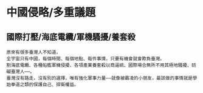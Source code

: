 # 中國侵略/多重議題

## 國際打壓/海底電纜/軍機騷擾/養套殺

```
原來有很多臺灣人不知道，
全宇宙只有中國，每個時間、每個地點、每件事情，只要有機會就會欺負臺灣。
割海底電纜、各種船艦軍機侵擾、各項產業養套殺以商逼統、國際場合無所不用其極地騷擾、妨礙臺灣人⋯⋯。
臺灣沒有路走，沒有別的選擇，唯有強化軍事力量——就像被霸凌的小朋友，最該做的事情就是學跆拳道之類的保護自己、捍衛權益。
```